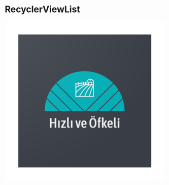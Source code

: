 # RecyclerViewList
<p align="left">
  <img src="https://raw.githubusercontent.com/Yavuztmrrr/RecyclerViewList/main/images/laucnher.png"/>
</p>


